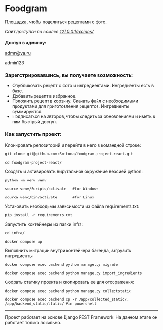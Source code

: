 # Foodgram
Площадка, чтобы поделиться рецептами с фото.


*Сайт доступен по ссылке [127.0.0.1/recipes/](http://127.0.0.1/recipes/)*
#### Доступ в админку:

admn@ya.ru

admin123


### Зарегстрировавшись, вы получаете возможность:
* Опубликовать рецепт с фото и ингредиентами. Ингредиенты есть в базе.
* Добавить рецепт в избранное.
* Положить рецепт в корзину. Скачать файл с необходимыми продуктами для приготовления рецептов. Ингредиенты суммируются.
* Подписаться на авторов, чтобы следить за обновлениями и иметь к ним быстрый доступ.


### Как запустить проект:

Клонировать репозиторий и перейти в него в командной строке:
```
git clone git@github.com:Smitona/foodgram-project-react.git
```
```
cd foodgram-project-react/
```

Создать и активировать вирутальное окружение версией python:
```
python -m venv venv
```

```
source venv/Scripts/activate   #for Windows
```
```
source venc/bin/activate       #for Linux
```

Установить необходимы зависимости из файла requirements.txt:
```
pip install -r requirements.txt
```

Запустить контейнеры из папки infra:
```
cd infra/
```
```
docker compose up
```

Выполнить миграции внутри контейнера бэкенда, загрузить ингредиенты:
```
docker compose exec backend python manage.py migrate
```
```
docker compose exec backend python manage.py import_ingredients
```

Собрать статику проекта и скопировать её для отображения:
```
docker compose exec backend python manage.py collectstatic
```
```
docker compose exec backend cp -r /app/collected_static/. /app/backend_static/static/ #in powershell
```
_____________________________________________________________________________________________________________________________________________

Проект работает на основе Django REST Framework. На данном этапе он работает только локально.
